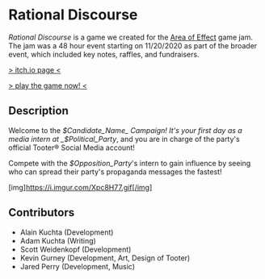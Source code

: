 # Rational Discourse

_Rational Discourse_ is a game we created for the [Area of Effect](https://aoe-event.com/about) game jam. The jam was a 48 hour event starting on 11/20/2020 as part of the broader event, which included key notes, raffles, and fundraisers.

[> itch.io page <](https://nmoadev.itch.io/rational-discourse)

[> play the game now! <](https://scottysseus.github.io/rational-discourse/)

## Description
Welcome to the _$Candidate_Name_ Campaign!
It's your first day as a media intern at _$Political_Party_, and you are in charge of the party's official Tooter® Social Media account!

Compete with the _$Opposition_Party_'s intern to gain influence by seeing who can spread their party's propaganda messages the fastest!

[img]https://i.imgur.com/Xpc8H77.gif[/img]

## Contributors
* Alain Kuchta (Development)
* Adam Kuchta (Writing)
* Scott Weidenkopf (Development)
* Kevin Gurney (Development, Art, Design of Tooter)
* Jared Perry (Development, Music)
